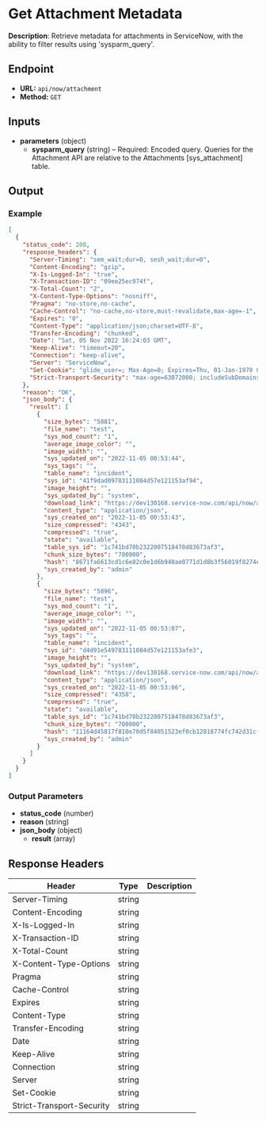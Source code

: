 # Get Attachment Metadata

**Description**: Retrieve metadata for attachments in ServiceNow, with the ability to filter results using 'sysparm_query'.

## Endpoint

- **URL:** `api/now/attachment`
- **Method:** `GET`
## Inputs

- **parameters** (object)
  - **sysparm_query** (string) – Required: Encoded query. Queries for the Attachment API are relative to the Attachments [sys_attachment] table.
## Output

### Example

```json
[
  {
    "status_code": 200,
    "response_headers": {
      "Server-Timing": "sem_wait;dur=0, sesh_wait;dur=0",
      "Content-Encoding": "gzip",
      "X-Is-Logged-In": "true",
      "X-Transaction-ID": "09ee25ec974f",
      "X-Total-Count": "2",
      "X-Content-Type-Options": "nosniff",
      "Pragma": "no-store,no-cache",
      "Cache-Control": "no-cache,no-store,must-revalidate,max-age=-1",
      "Expires": "0",
      "Content-Type": "application/json;charset=UTF-8",
      "Transfer-Encoding": "chunked",
      "Date": "Sat, 05 Nov 2022 16:24:03 GMT",
      "Keep-Alive": "timeout=20",
      "Connection": "keep-alive",
      "Server": "ServiceNow",
      "Set-Cookie": "glide_user=; Max-Age=0; Expires=Thu, 01-Jan-1970 00:00:10 GMT; Path=/; HttpOnly; SameSite=None; Secure, glide_user_session=; Max-Age=0; Expires=Thu, 01-Jan-1970 00:00:10 GMT; Path=/; HttpOnly; SameSite=None; Secure, glide_user_route=glide.f6d1c4085a807931391acf9b7192b09e; Max-Age=2147483647; Expires=Thu, 23-Nov-2090 19:38:10 GMT; Path=/; HttpOnly; SameSite=None; Secure, glide_session_store=4DEEE160978F111084D57E121153AF4C; Max-Age=1800; Expires=Sat, 05-Nov-2022 16:54:03 GMT; Path=/; HttpOnly; SameSite=None; Secure",
      "Strict-Transport-Security": "max-age=63072000; includeSubDomains"
    },
    "reason": "OK",
    "json_body": {
      "result": [
        {
          "size_bytes": "5881",
          "file_name": "test",
          "sys_mod_count": "1",
          "average_image_color": "",
          "image_width": "",
          "sys_updated_on": "2022-11-05 00:53:44",
          "sys_tags": "",
          "table_name": "incident",
          "sys_id": "41f9dad09783111084d57e121153af94",
          "image_height": "",
          "sys_updated_by": "system",
          "download_link": "https://dev130168.service-now.com/api/now/attachment/41f9dad09783111084d57e121153af94/file",
          "content_type": "application/json",
          "sys_created_on": "2022-11-05 00:53:43",
          "size_compressed": "4343",
          "compressed": "true",
          "state": "available",
          "table_sys_id": "1c741bd70b2322007518478d83673af3",
          "chunk_size_bytes": "700000",
          "hash": "8671fa6613cd1c6e82c0e1d6b940ae0771d1d8b3f56019f8274ed501407ffc2a",
          "sys_created_by": "admin"
        },
        {
          "size_bytes": "5896",
          "file_name": "test",
          "sys_mod_count": "1",
          "average_image_color": "",
          "image_width": "",
          "sys_updated_on": "2022-11-05 00:53:07",
          "sys_tags": "",
          "table_name": "incident",
          "sys_id": "d4d91e549783111084d57e121153afe3",
          "image_height": "",
          "sys_updated_by": "system",
          "download_link": "https://dev130168.service-now.com/api/now/attachment/d4d91e549783111084d57e121153afe3/file",
          "content_type": "application/json",
          "sys_created_on": "2022-11-05 00:53:06",
          "size_compressed": "4358",
          "compressed": "true",
          "state": "available",
          "table_sys_id": "1c741bd70b2322007518478d83673af3",
          "chunk_size_bytes": "700000",
          "hash": "11164d45817f810e70d5f84051523ef0cb12818774fc742d31cfaa158ebe747c",
          "sys_created_by": "admin"
        }
      ]
    }
  }
]
```
### Output Parameters

- **status_code** (number)
- **reason** (string)
- **json_body** (object)
  - **result** (array)
## Response Headers

| Header | Type | Description |
|--------|------|-------------|
| Server-Timing | string |  |
| Content-Encoding | string |  |
| X-Is-Logged-In | string |  |
| X-Transaction-ID | string |  |
| X-Total-Count | string |  |
| X-Content-Type-Options | string |  |
| Pragma | string |  |
| Cache-Control | string |  |
| Expires | string |  |
| Content-Type | string |  |
| Transfer-Encoding | string |  |
| Date | string |  |
| Keep-Alive | string |  |
| Connection | string |  |
| Server | string |  |
| Set-Cookie | string |  |
| Strict-Transport-Security | string |  |